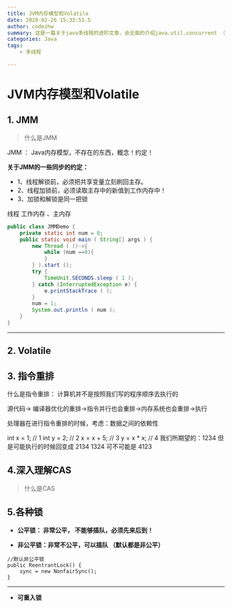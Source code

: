 ```yaml
---
title: JVM内存模型和Volatile
date: 2020-02-26 15:33:51.5
author: codezhw
summary: 这是一篇关于java多线程的进阶文章，会全面的介绍java.util.concurrent （简称JUC)下的内容，也会介绍一下实际生成过程中的情况，提高对java多线程的理解。
categories: Java
tags: 
    - 多线程

---
```




# JVM内存模型和Volatile



##  1. JMM

> 什么是JMM

JMM ： Java内存模型，不存在的东西，概念！约定！  

**关于JMM的一些同步的约定：**

* 1、线程解锁前，必须把共享变量立刻刷回主存。
* 2、线程加锁前，必须读取主存中的新值到工作内存中！
* 3、加锁和解锁是同一把锁  

线程  工作内存  、主内存



```java
public class JMMDemo {
    private static int num = 0;
    public static void main ( String[] args ) {
        new Thread ( ()->{
            while (num ==0){
            }
        } ).start ();
        try {
            TimeUnit.SECONDS.sleep ( 1 );
        } catch (InterruptedException e) {
            e.printStackTrace ( );
        }
        num = 1;
        System.out.println ( num );
    }
}
```

---



## 2. Volatile



## 3. 指令重排



什么是指令重排： 计算机并不是按照我们写的程序顺序去执行的

源代码-> 编译器优化的重排->指令并行也会重排->内存系统也会重排->执行

处理器在进行指令重排的时候，考虑：数据之间的依赖性

int x = 1; // 1 
int y = 2; // 2 
x = x + 5; // 3 
y = x * x; // 4
我们所期望的：1234  但是可能执行的时候回变成 2134  1324 可不可能是  4123

## 4.深入理解CAS

> 什么是CAS

## 5.各种锁



- **公平锁： 非常公平， 不能够插队，必须先来后到！**

- **非公平锁：非常不公平，可以插队 （默认都是非公平）**

```javajava
//默认非公平锁
public ReentrantLock() {
    sync = new NonfairSync();
}
```

****

- **可重入锁**
